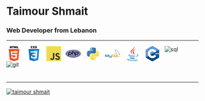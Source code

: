 <h1 align="left">Taimour Shmait</h1>
<h3 align="left">Web Developer from Lebanon</h3>

<hr>

<p align="left">
  <a href="https://www.w3.org/html/" target="_blank" rel="noreferrer" style="text-decoration:none; outline:none; box-shadow:none;">
    <img src="https://raw.githubusercontent.com/devicons/devicon/master/icons/html5/html5-original-wordmark.svg" alt="html5" width="40" height="40" style="display:inline-block; vertical-align:middle;"/>
  </a>&nbsp;
  
  <a href="https://www.w3schools.com/css/" target="_blank" rel="noreferrer" style="text-decoration:none; outline:none; box-shadow:none;">
    <img src="https://raw.githubusercontent.com/devicons/devicon/master/icons/css3/css3-original-wordmark.svg" alt="css3" width="40" height="40" style="display:inline-block; vertical-align:middle;"/>
  </a>&nbsp;
  
  <a href="https://developer.mozilla.org/en-US/docs/Web/JavaScript" target="_blank" rel="noreferrer" style="text-decoration:none; outline:none; box-shadow:none;">
    <img src="https://raw.githubusercontent.com/devicons/devicon/master/icons/javascript/javascript-original.svg" alt="javascript" width="40" height="40" style="display:inline-block; vertical-align:middle;"/>
  </a>&nbsp;
  
  <a href="https://www.php.net" target="_blank" rel="noreferrer" style="text-decoration:none; outline:none; box-shadow:none;">
    <img src="https://raw.githubusercontent.com/devicons/devicon/master/icons/php/php-original.svg" alt="php" width="40" height="40" style="display:inline-block; vertical-align:middle;"/>
  </a>&nbsp;
  
  <a href="https://www.python.org" target="_blank" rel="noreferrer" style="text-decoration:none; outline:none; box-shadow:none;">
    <img src="https://raw.githubusercontent.com/devicons/devicon/master/icons/python/python-original.svg" alt="python" width="40" height="40" style="display:inline-block; vertical-align:middle;"/>
  </a>&nbsp;
  
  <a href="https://www.mysql.com/" target="_blank" rel="noreferrer" style="text-decoration:none; outline:none; box-shadow:none;">
    <img src="https://raw.githubusercontent.com/devicons/devicon/master/icons/mysql/mysql-original-wordmark.svg" alt="mysql" width="40" height="40" style="display:inline-block; vertical-align:middle;"/>
  </a>&nbsp;
  
  <a href="https://www.java.com" target="_blank" rel="noreferrer" style="text-decoration:none; outline:none; box-shadow:none;">
    <img src="https://raw.githubusercontent.com/devicons/devicon/master/icons/java/java-original.svg" alt="java" width="40" height="40" style="display:inline-block; vertical-align:middle;"/>
  </a>&nbsp;
  
  <a href="https://www.w3schools.com/cpp/" target="_blank" rel="noreferrer" style="text-decoration:none; outline:none; box-shadow:none;">
    <img src="https://raw.githubusercontent.com/devicons/devicon/master/icons/cplusplus/cplusplus-original.svg" alt="cplusplus" width="40" height="40" style="display:inline-block; vertical-align:middle;"/>
  </a>&nbsp;
  
  <a href="https://www.microsoft.com/en-us/sql-server" target="_blank" rel="noreferrer" style="text-decoration:none; outline:none; box-shadow:none;">
    <img src="https://www.svgrepo.com/show/303229/microsoft-sql-server-logo.svg" alt="sql" width="40" height="40" style="display:inline-block; vertical-align:middle;"/>
  </a>&nbsp;
  
  <a href="https://git-scm.com/" target="_blank" rel="noreferrer" style="text-decoration:none; outline:none; box-shadow:none;">
    <img src="https://www.vectorlogo.zone/logos/git-scm/git-scm-icon.svg" alt="git" width="40" height="40" style="display:inline-block; vertical-align:middle;"/>
  </a>
</p>

<!-- <p><img align="center" src="https://github-readme-stats.vercel.app/api/top-langs?username=taimourshmait&show_icons=true&locale=en&layout=compact" alt="taimourshmait" /></p>
<p><img align="center" src="https://github-readme-streak-stats.herokuapp.com/?user=taimourshmait&" alt="taimourshmait" /></p> -->

<hr>

<!-- <h3 align="left">Contact Me</h3> -->
<p align="left">
<a href="https://www.linkedin.com/in/taimour-shmait-955112305/" target="blank"><img align="center" src="https://raw.githubusercontent.com/rahuldkjain/github-profile-readme-generator/master/src/images/icons/Social/linked-in-alt.svg" alt="taimour shmait" height="30" width="40" /></a>
</p>
